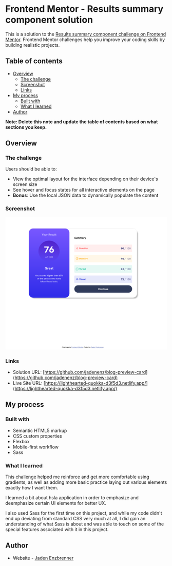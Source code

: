 # Frontend Mentor - Results summary component solution

This is a solution to the [Results summary component challenge on Frontend Mentor](https://www.frontendmentor.io/challenges/results-summary-component-CE_K6s0maV). Frontend Mentor challenges help you improve your coding skills by building realistic projects.

## Table of contents

- [Overview](#overview)
  - [The challenge](#the-challenge)
  - [Screenshot](#screenshot)
  - [Links](#links)
- [My process](#my-process)
  - [Built with](#built-with)
  - [What I learned](#what-i-learned)
- [Author](#author)

**Note: Delete this note and update the table of contents based on what sections you keep.**

## Overview

### The challenge

Users should be able to:

- View the optimal layout for the interface depending on their device's screen size
- See hover and focus states for all interactive elements on the page
- **Bonus**: Use the local JSON data to dynamically populate the content

### Screenshot

![](assets/images/screenshot.png)

### Links

- Solution URL: [https://github.com/jadenenz/blog-preview-card](https://github.com/jadenenz/blog-preview-card)
- Live Site URL: [https://lighthearted-quokka-d3f5d3.netlify.app/](https://lighthearted-quokka-d3f5d3.netlify.app/)

## My process

### Built with

- Semantic HTML5 markup
- CSS custom properties
- Flexbox
- Mobile-first workflow
- Sass

### What I learned

This challenge helped me reinforce and get more comfortable using gradients, as well as adding more basic practice laying out various elements exactly how I want them.

I learned a bit about hsla application in order to emphasize and deemphasize certain UI elements for better UX.

I also used Sass for the first time on this project, and while my code didn't end up deviating from standard CSS very much at all, I did gain an understanding of what Sass is about and was able to touch on some of the special features associated with it in this project.

## Author

- Website - [Jaden Enzbrenner](https://www.your-site.com)
